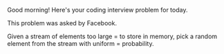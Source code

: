 Good morning! Here's your coding interview problem for today.

This problem was asked by Facebook.

Given a stream of elements too large =
to store in memory, pick a random element
from the stream with uniform =
probability.